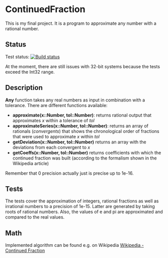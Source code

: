 # ContinuedFraction

This is my final project. It is a program to approximate any number with a rational number.

## Status
Test status: [![Build status](https://ci.appveyor.com/api/projects/status/800j6pis84wjfggo?svg=true)](https://ci.appveyor.com/project/chriswaas/continuedfraction)

At the moment, there are still issues with 32-bit systems because the tests exceed the Int32 range.

## Description
**Any** function takes any real numbers as input in combination with a tolerance. There are different functions available:
* **approximate(x::Number, tol::Number)**: returns rational output that approximates *x* within a tolerance of *tol*
* **approximateSeries(x::Number, tol::Number)**: returns an array of rationals (*convergents*) that shows the chronological order of fractions that were used to approximate *x* within *tol*
* **getDeviation(x::Number, tol::Number)** returns an array with the deviations from each convergent to *x*
* **getCoeffs(x::Number, tol::Number)** returns coefficients with which the continued fraction was built (according to the formalism shown in the Wikipedia article)

Remember that 0 precision actually just is precise up to 1e-16.

## Tests
The tests cover the approximation of integers, rational fractions as well as irrational numbers to a precision of 1e-15. Latter are generated by taking roots of rational numbers. Also, the values of e and pi are approximated and compared to the real values.

## Math
Implemented algorithm can be found e.g. on Wikipedia [Wikipedia - Continued Fraction](https://en.wikipedia.org/wiki/Continued_fraction#Calculating_continued_fraction_representations)
